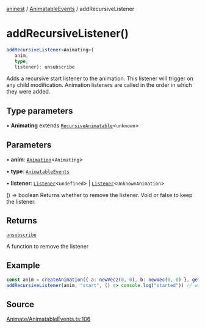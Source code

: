 [aninest](../../index.md) / [AnimatableEvents](../index.md) / addRecursiveListener

# addRecursiveListener()

```ts
addRecursiveListener<Animating>(
   anim, 
   type, 
   listener): unsubscribe
```

Adds a recursive start listener to the animation. This listener will trigger on any child modification.
Animation listeners are called in the order in which they were added.

## Type parameters

• **Animating** extends [`RecursiveAnimatable`](../../AnimatableTypes/type-aliases/RecursiveAnimatable.md)\<`unknown`\>

## Parameters

• **anim**: [`Animation`](../../AnimatableTypes/type-aliases/Animation.md)\<`Animating`\>

• **type**: [`AnimatableEvents`](../type-aliases/AnimatableEvents.md)

• **listener**: [`Listener`](../../Listeners/type-aliases/Listener.md)\<`undefined`\> \| [`Listener`](../../Listeners/type-aliases/Listener.md)\<`UnknownAnimation`\>

() => boolean Returns whether to remove the listener. Void or false to keep the listener.

## Returns

[`unsubscribe`](../../AnimatableTypes/type-aliases/unsubscribe.md)

A function to remove the listener

## Example

```ts
const anim = createAnimation({ a: newVec2(0, 0), b: newVec(0, 0) }, getLinearInterp(1))
addRecursiveListener(anim, "start", () => console.log("started")) // will trigger
```

## Source

[Animate/AnimatableEvents.ts:106](https://github.com/zphrs/aninest/blob/b0ed172/src/Animate/AnimatableEvents.ts#L106)
